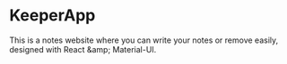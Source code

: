 # KeeperApp
This is a notes website where you can write your notes or remove easily, designed with React &amp;amp; Material-UI.
